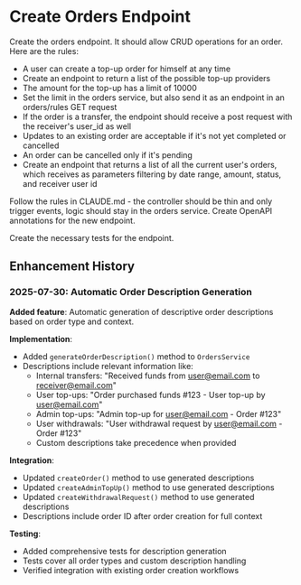 # Create Orders Endpoint

Create the orders endpoint. It should allow CRUD operations for an order. Here are the rules:

- A user can create a top-up order for himself at any time
- Create an endpoint to return a list of the possible top-up providers
- The amount for the top-up has a limit of 10000
- Set the limit in the orders service, but also send it as an endpoint in an orders/rules GET request
- If the order is a transfer, the endpoint should receive a post request with the receiver's user_id as well
- Updates to an existing order are acceptable if it's not yet completed or cancelled
- An order can be cancelled only if it's pending
- Create an endpoint that returns a list of all the current user's orders, which receives as parameters filtering by date range, amount, status, and receiver user id

Follow the rules in CLAUDE.md - the controller should be thin and only trigger events, logic should stay in the orders service. Create OpenAPI annotations for the new endpoint.

Create the necessary tests for the endpoint.

## Enhancement History

### 2025-07-30: Automatic Order Description Generation

**Added feature**: Automatic generation of descriptive order descriptions based on order type and context.

**Implementation**:
- Added `generateOrderDescription()` method to `OrdersService`
- Descriptions include relevant information like:
  - Internal transfers: "Received funds from user@email.com to receiver@email.com"
  - User top-ups: "Order purchased funds #123 - User top-up by user@email.com" 
  - Admin top-ups: "Admin top-up for user@email.com - Order #123"
  - User withdrawals: "User withdrawal request by user@email.com - Order #123"
  - Custom descriptions take precedence when provided

**Integration**:
- Updated `createOrder()` method to use generated descriptions
- Updated `createAdminTopUp()` method to use generated descriptions
- Updated `createWithdrawalRequest()` method to use generated descriptions
- Descriptions include order ID after order creation for full context

**Testing**:
- Added comprehensive tests for description generation
- Tests cover all order types and custom description handling
- Verified integration with existing order creation workflows
